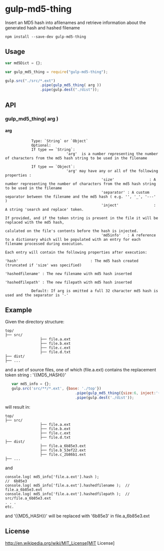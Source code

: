# gulp-md5-thing
Insert an MD5 hash into afilenames and retrieve information about the generated hash and hashed filename

```shell
npm install --save-dev gulp-md5-thing
```

## Usage

```javascript
var md5Dict = {};

var gulp_md5_thing = require("gulp-md5-thing");

gulp.src("./src/*.ext")
				.pipe(gulp_md5_thing( arg ))
				.pipe(gulp.dest("./dist"));
```

## API

### gulp_md5_thing( arg )
#### arg
				Type: `String` or `Object` 
				Optional: 
				If type == `String`:
								'arg'  is a number representing the number of characters from the md5 hash string to be used in the filename
 
				If type == `Object`:
								'arg' may have any or all of the following properties : 
												'size'				  : A number representing the number of characters from the md5 hash string to be used in the filename
												'separator' : A custom separator between the filename and the md5 hash ( e.g. '', '_', '---' )
												'inject'				: A string 'search and replace' token. 
																												If provided, and if the token string is present in the file it will be replaced with the md5 hash, 
																												calulated on the file's contents before the hash is injected.
												'md5info'   : A reference to a dictionary which will be populated with an entry for each filename processed during execution.
																								  				Each entry will contain the following properties after execution:
																								   								'hash'								   : The md5 hash created (truncated if 'size' was specified)
																								   				 				'hashedfilename' : The new filename with md5 hash inserted
																								   				 				'hashedfilepath' : The new filepath with md5 hash inserted
 
				Default: If arg is omitted a full 32 character md5 hash is used and the separator is '-'


## Example

Given the directory structure:

```shell
top/
├── src/
				├── file.a.ext
				├── file.b.ext
				├── file.c.ext
				├── file.d.txt
├── dist/
├── ...
```

and a set of source files, one of which (file.a.ext) contains the replacement token string : '{{MD5_HASH}}'

```javascript
   var md5_info = {};
   gulp.src('src/**/*.ext', {base: './top'})
								.pipe(gulp_md5_thing({size:6, inject:'{{MD5_HASH}}', separator:'_', md5info:md5_info}))
								.pipe(gulp.dest('./dist'));
```

will result in:

```shell
top/
├── src/
				├── file.a.ext
				├── file.b.ext
				├── file.c.ext
				├── file.d.txt
├── dist/
				├── file.a_6b85e3.ext
				├── file.b_53ef22.ext
				├── file.c_2b86b1.ext
├── ...
```
 
and

```shell
console.log( md5_info['file.a.ext'].hash );												//  6b85e3
console.log( md5_info['file.a.ext'].hashedfilename );  //  file.a_6b85e3.ext
console.log( md5_info['file.a.ext'].hashedfilepath );  //  src/file.a_6b85e3.ext
. . . 
etc.
```

and '{{MD5_HASH}}' will be replaced with '6b85e3' in file.a_6b85e3.ext

## License

http://en.wikipedia.org/wiki/MIT_License[MIT License]

